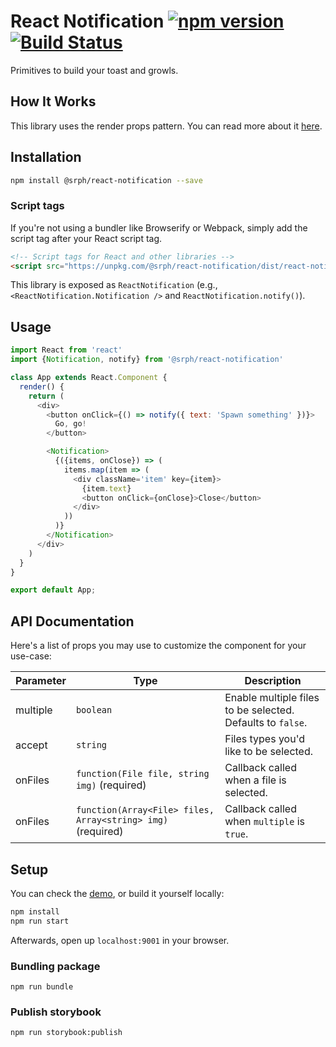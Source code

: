 # React Notification [![npm version](https://img.shields.io/npm/v/@srph/react-notification.svg?style=flat-square)](https://npmjs.com/packages/@srph/react-notification) [![Build Status](https://img.shields.io/travis/srph/react-notification.svg?style=flat-square)](https://travis-ci.org/srph/react-notification?branch=master)

Primitives to build your toast and growls.

## How It Works
This library uses the render props pattern. You can read more about it [here](https://cdb.reacttraining.com/use-a-render-prop-50de598f11ce).

## Installation
```bash
npm install @srph/react-notification --save
```

### Script tags
If you're not using a bundler like Browserify or Webpack, simply add the script tag after your React script tag.

```html
<!-- Script tags for React and other libraries -->
<script src="https://unpkg.com/@srph/react-notification/dist/react-notification.min.js"></script>
```

This library is exposed as `ReactNotification` (e.g., `<ReactNotification.Notification />` and `ReactNotification.notify()`).

## Usage
```js
import React from 'react'
import {Notification, notify} from '@srph/react-notification'

class App extends React.Component {
  render() {
    return (
      <div>
        <button onClick={() => notify({ text: 'Spawn something' })}>
          Go, go!
        </button>

        <Notification>
          {({items, onClose}) => (
            items.map(item => (
              <div className='item' key={item}>
                {item.text}
                <button onClick={onClose}>Close</button>
              </div>
            ))
          )}
        </Notification>
      </div>
    )
  }
}

export default App;
```

## API Documentation
Here's a list of props you may use to customize the component for your use-case:

| Parameter  | Type | Description |
| ----- | ---- | ----------- |
| multiple | `boolean` | Enable multiple files to be selected. Defaults to `false`. |
| accept | `string` | Files types you'd like to be selected. |
| onFiles | `function(File file, string img)` (required) | Callback called when a file is selected. |
| onFiles | `function(Array<File> files, Array<string> img)` (required) | Callback called when `multiple` is `true`. |

## Setup
You can check the [demo](https://react-notification.kierb.com/), or build it yourself locally:

```bash
npm install
npm run start
```

Afterwards, open up `localhost:9001` in your browser.

### Bundling package
```
npm run bundle
```

### Publish storybook
```
npm run storybook:publish
```
